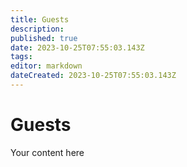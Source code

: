 ```yaml
---
title: Guests
description: 
published: true
date: 2023-10-25T07:55:03.143Z
tags: 
editor: markdown
dateCreated: 2023-10-25T07:55:03.143Z
---
```


# Guests
Your content here